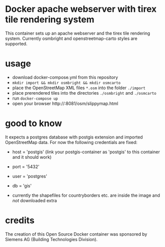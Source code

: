 # Docker apache webserver with tirex tile rendering system

This container sets up an apache webserver and the tirex tile rendering system.
Currently osmbright and openstreetmap-carto styles are supported.

# usage
* download docker-compose.yml from this repository
* ```mkdir import && mkdir osmbright && mkdir osmcarto```
* place the OpenStreetMap XML files ```*.osm``` into the folder ```./import```
* place prerendered tiles into the directories ```./osmbright``` and ```./osmcarto```
* run ```docker-compose up```
* open your browser http://<docker-ip>:8081/osm/slippymap.html

# good to know
It expects a postgres database with postgis extension and imported OpenStreetMap data.
For now the following credentials are fixed:
* host = 'postgis' (link your postgis-container as 'postgis' to this container and it should work)
* port = '5432'
* user = 'postgres'
* db   = 'gis'

* currently the shapefiles for countryborders etc. are inside the image and *not* downloaded extra

# credits
The creation of this Open Source Docker container was sponsored by Siemens AG (Building Technologies Division).

